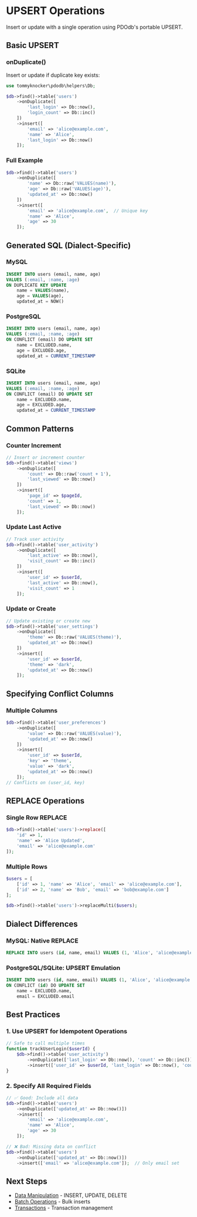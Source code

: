 # UPSERT Operations

Insert or update with a single operation using PDOdb's portable UPSERT.

## Basic UPSERT

### onDuplicate()

Insert or update if duplicate key exists:

```php
use tommyknocker\pdodb\helpers\Db;

$db->find()->table('users')
    ->onDuplicate([
        'last_login' => Db::now(),
        'login_count' => Db::inc()
    ])
    ->insert([
        'email' => 'alice@example.com',
        'name' => 'Alice',
        'last_login' => Db::now()
    ]);
```

### Full Example

```php
$db->find()->table('users')
    ->onDuplicate([
        'name' => Db::raw('VALUES(name)'),
        'age' => Db::raw('VALUES(age)'),
        'updated_at' => Db::now()
    ])
    ->insert([
        'email' => 'alice@example.com',  // Unique key
        'name' => 'Alice',
        'age' => 30
    ]);
```

## Generated SQL (Dialect-Specific)

### MySQL

```sql
INSERT INTO users (email, name, age) 
VALUES (:email, :name, :age)
ON DUPLICATE KEY UPDATE 
    name = VALUES(name), 
    age = VALUES(age), 
    updated_at = NOW()
```

### PostgreSQL

```sql
INSERT INTO users (email, name, age) 
VALUES (:email, :name, :age)
ON CONFLICT (email) DO UPDATE SET 
    name = EXCLUDED.name, 
    age = EXCLUDED.age, 
    updated_at = CURRENT_TIMESTAMP
```

### SQLite

```sql
INSERT INTO users (email, name, age) 
VALUES (:email, :name, :age)
ON CONFLICT (email) DO UPDATE SET 
    name = EXCLUDED.name, 
    age = EXCLUDED.age, 
    updated_at = CURRENT_TIMESTAMP
```

## Common Patterns

### Counter Increment

```php
// Insert or increment counter
$db->find()->table('views')
    ->onDuplicate([
        'count' => Db::raw('count + 1'),
        'last_viewed' => Db::now()
    ])
    ->insert([
        'page_id' => $pageId,
        'count' => 1,
        'last_viewed' => Db::now()
    ]);
```

### Update Last Active

```php
// Track user activity
$db->find()->table('user_activity')
    ->onDuplicate([
        'last_active' => Db::now(),
        'visit_count' => Db::inc()
    ])
    ->insert([
        'user_id' => $userId,
        'last_active' => Db::now(),
        'visit_count' => 1
    ]);
```

### Update or Create

```php
// Update existing or create new
$db->find()->table('user_settings')
    ->onDuplicate([
        'theme' => Db::raw('VALUES(theme)'),
        'updated_at' => Db::now()
    ])
    ->insert([
        'user_id' => $userId,
        'theme' => 'dark',
        'updated_at' => Db::now()
    ]);
```

## Specifying Conflict Columns

### Multiple Columns

```php
$db->find()->table('user_preferences')
    ->onDuplicate([
        'value' => Db::raw('VALUES(value)'),
        'updated_at' => Db::now()
    ])
    ->insert([
        'user_id' => $userId,
        'key' => 'theme',
        'value' => 'dark',
        'updated_at' => Db::now()
    ]);
// Conflicts on (user_id, key)
```

## REPLACE Operations

### Single Row REPLACE

```php
$db->find()->table('users')->replace([
    'id' => 1,
    'name' => 'Alice Updated',
    'email' => 'alice@example.com'
]);
```

### Multiple Rows

```php
$users = [
    ['id' => 1, 'name' => 'Alice', 'email' => 'alice@example.com'],
    ['id' => 2, 'name' => 'Bob', 'email' => 'bob@example.com']
];

$db->find()->table('users')->replaceMulti($users);
```

## Dialect Differences

### MySQL: Native REPLACE

```sql
REPLACE INTO users (id, name, email) VALUES (1, 'Alice', 'alice@example.com');
```

### PostgreSQL/SQLite: UPSERT Emulation

```sql
INSERT INTO users (id, name, email) VALUES (1, 'Alice', 'alice@example.com')
ON CONFLICT (id) DO UPDATE SET 
    name = EXCLUDED.name, 
    email = EXCLUDED.email
```

## Best Practices

### 1. Use UPSERT for Idempotent Operations

```php
// Safe to call multiple times
function trackUserLogin($userId) {
    $db->find()->table('user_activity')
        ->onDuplicate(['last_login' => Db::now(), 'count' => Db::inc()])
        ->insert(['user_id' => $userId, 'last_login' => Db::now(), 'count' => 1]);
}
```

### 2. Specify All Required Fields

```php
// ✅ Good: Include all data
$db->find()->table('users')
    ->onDuplicate(['updated_at' => Db::now()])
    ->insert([
        'email' => 'alice@example.com',
        'name' => 'Alice',
        'age' => 30
    ]);

// ❌ Bad: Missing data on conflict
$db->find()->table('users')
    ->onDuplicate(['updated_at' => Db::now()])
    ->insert(['email' => 'alice@example.com']);  // Only email set
```

## Next Steps

- [Data Manipulation](../03-query-builder/data-manipulation.md) - INSERT, UPDATE, DELETE
- [Batch Operations](bulk-operations.md) - Bulk inserts
- [Transactions](transactions.md) - Transaction management
